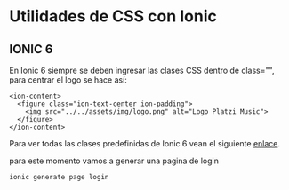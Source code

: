 # Utilidades de CSS con Ionic

## IONIC 6

En Ionic 6 siempre se deben ingresar las clases CSS dentro de class="", para centrar el logo se hace así:

```
<ion-content>
  <figure class="ion-text-center ion-padding">
    <img src="../../assets/img/logo.png" alt="Logo Platzi Music">
  </figure>
</ion-content>
```

Para ver todas las clases predefinidas de Ionic 6 vean el siguiente [enlace](https://ionicframework.com/docs/layout/css-utilities).

para este momento vamos a generar una pagina de login

```
ionic generate page login
```

